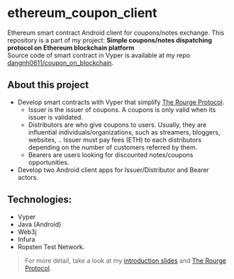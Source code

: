 # ethereum_coupon_client
Ethereum smart contract Android client for coupons/notes exchange.
This repository is a part of my project: **Simple coupons/notes dispatching protocol on Ethereum blockchain platform**  
Source code of smart contract in Vyper is available at my repo [dangnh0611/coupon_on_blockchain](https://github.com/dangnh0611/coupon_on_blockchain). 

## About this project
- Develop smart contracts with Vyper that simplify [The Rourge Protocol](https://rouge.network).
    - Issuer is the issuer of coupons. A coupons is only valid when its issuer is validated.
    - Distributors are who give coupons to users. Usually, they are influential individuals/organizations, such as streamers, bloggers, websites, .. Issuer must pay fees (ETH) to each distributors depending on the number of customers referred by them.
    - Bearers are users looking for discounted notes/coupons opportunities.
- Develop two Android client apps for Issuer/Distributor and Bearer actors.
## Technologies: 
- Vyper
- Java (Android)
- Web3j
- Infura
- Ropsten Test Network.


>For more detail, take a look at my [introduction slides](./intro.pdf) and [The Rourge Protocol](https://rouge.network).

